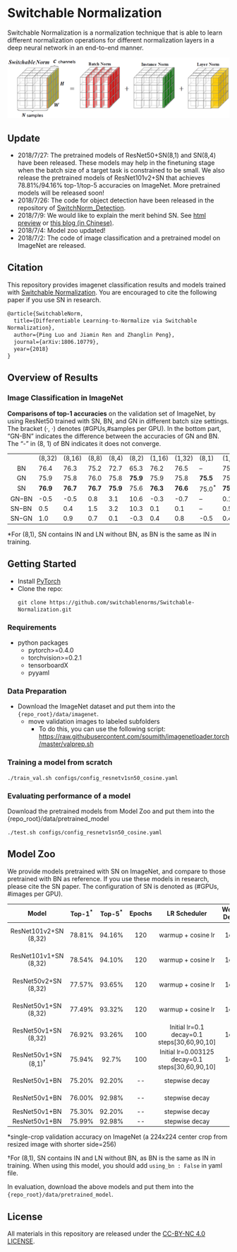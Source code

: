# Switchable Normalization

Switchable Normalization is a normalization technique that is able to learn different normalization operations for different normalization layers in a deep neural network in an end-to-end manner.

![](teaser.png?raw=true)

## Update

- 2018/7/27: The pretrained models of ResNet50+SN(8,1) and SN(8,4) have been released. These models may help in the finetuning stage when the batch size of a target task is constrained to be small. We also release the pretrained models of ResNet101v2+SN that achieves 78.81%/94.16% top-1/top-5 accuracies on ImageNet. More pretrained models will be released soon!
- 2018/7/26: The code for object detection have been released in the repository of [SwitchNorm_Detection](https://github.com/switchablenorms/SwitchNorm_Detection).
- 2018/7/9: We would like to explain the merit behind SN. See [html preview](http://htmlpreview.github.io/?https://github.com/switchablenorms/Switchable-Normalization/blob/master/blog_cn/blog_cn.html) or [this blog (in Chinese)](https://zhuanlan.zhihu.com/p/39296570?utm_source=wechat_session&utm_medium=social&utm_oi=70591319113728). 
- 2018/7/4: Model zoo updated!
- 2018/7/2: The code of image classification and a pretrained model on ImageNet are released.

## Citation

This repository provides imagenet classification results and models trained with [Switchable Normalization](https://arxiv.org/abs/1806.10779). You are encouraged to cite the following paper if you use SN in research.

```
@article{SwitchableNorm,
  title={Differentiable Learning-to-Normalize via Switchable Normalization},
  author={Ping Luo and Jiamin Ren and Zhanglin Peng},
  journal={arXiv:1806.10779},
  year={2018}
}
```
## Overview of Results

### Image Classification in ImageNet

**Comparisons of top-1 accuracies** on the validation set of ImageNet, by using ResNet50 trained with SN, BN, and GN in different batch size settings. The bracket (·, ·) denotes (#GPUs,#samples per GPU). In the bottom part, “GN-BN” indicates the difference between the accuracies of GN and BN. The “-” in (8, 1) of BN indicates it does not converge.
<table>
<tbody>
<tr class="odd">
<td style="text-align: left;"></td>
<td style="text-align: left;">(8,32)</td>
<td style="text-align: left;">(8,16)</td>
<td style="text-align: left;">(8,8)</td>
<td style="text-align: left;">(8,4)</td>
<td style="text-align: left;">(8,2)</td>
<td style="text-align: left;">(1,16)</td>
<td style="text-align: left;">(1,32)</td>
<td style="text-align: left;">(8,1)</td>
<td style="text-align: left;">(1,8)</td>
</tr>
<tr class="even">
<td style="text-align: center;">BN <span class="citation" data-cites="BN"></span></td>
<td style="text-align: left;">76.4</td>
<td style="text-align: left;">76.3</td>
<td style="text-align: left;">75.2</td>
<td style="text-align: left;">72.7</td>
<td style="text-align: left;">65.3</td>
<td style="text-align: left;">76.2</td>
<td style="text-align: left;">76.5</td>
<td style="text-align: left;">–</td>
<td style="text-align: left;">75.4</td>
</tr>
<tr class="odd">
<td style="text-align: center;">GN <span class="citation" data-cites="GN"></span></td>
<td style="text-align: left;">75.9</td>
<td style="text-align: left;">75.8</td>
<td style="text-align: left;">76.0</td>
<td style="text-align: left;">75.8</td>
<td style="text-align: left;"><strong>75.9</strong></td>
<td style="text-align: left;">75.9</td>
<td style="text-align: left;">75.8</td>
<td style="text-align: left;"><strong>75.5</strong></td>
<td style="text-align: left;">75.5</td>
</tr>
<tr class="even">
<td style="text-align: center;">SN</td>
<td style="text-align: left;"><strong>76.9</strong></td>
<td style="text-align: left;"><strong>76.7</strong></td>
<td style="text-align: left;"><strong>76.7</strong></td>
<td style="text-align: left;"><strong>75.9</strong></td>
<td style="text-align: left;">75.6</td>
<td style="text-align: left;"><strong>76.3</strong></td>
<td style="text-align: left;"><strong>76.6</strong></td>
<td style="text-align: left;">75.0<sup>*</sup></td>
<td style="text-align: left;"><strong>75.9</strong></td>
</tr>
<tr class="odd">
<td style="text-align: left;"><span>GN</span><span class="math inline">−</span><span>BN</span></td>
<td style="text-align: left;">-0.5</td>
<td style="text-align: left;">-0.5</td>
<td style="text-align: left;">0.8</td>
<td style="text-align: left;">3.1</td>
<td style="text-align: left;"><span>10.6</span></td>
<td style="text-align: left;">-0.3</td>
<td style="text-align: left;">-0.7</td>
<td style="text-align: left;">–</td>
<td style="text-align: left;">0.1</td>
</tr>
<tr class="even">
<td style="text-align: left;"><span>SN</span><span class="math inline">−</span><span>BN</span></td>
<td style="text-align: left;"><span>0.5</span></td>
<td style="text-align: left;"><span>0.4</span></td>
<td style="text-align: left;"><span>1.5</span></td>
<td style="text-align: left;">3.2</td>
<td style="text-align: left;">10.3</td>
<td style="text-align: left;">0.1</td>
<td style="text-align: left;">0.1</td>
<td style="text-align: left;">–</td>
<td style="text-align: left;">0.5</td>
</tr>
<tr class="odd">
<td style="text-align: left;"><span>SN</span><span class="math inline">−</span><span>GN</span></td>
<td style="text-align: left;"><span>1.0</span></td>
<td style="text-align: left;"><span>0.9</span></td>
<td style="text-align: left;"><span>0.7</span></td>
<td style="text-align: left;">0.1</td>
<td style="text-align: left;">-0.3</td>
<td style="text-align: left;">0.4</td>
<td style="text-align: left;">0.8</td>
<td style="text-align: left;">-0.5</td>
<td style="text-align: left;">0.4</td>
</tr>
</tbody>
</table>
*For (8,1), SN contains IN and LN without BN, as BN is the same as IN in training.


## Getting Started
* Install [PyTorch](http://pytorch.org/)
* Clone the repo:
  ```
  git clone https://github.com/switchablenorms/Switchable-Normalization.git
  ```

### Requirements
- python packages
  - pytorch>=0.4.0
  - torchvision>=0.2.1
  - tensorboardX
  - pyyaml
  
### Data Preparation
- Download the ImageNet dataset and put them into the `{repo_root}/data/imagenet`.
  - move validation images to labeled subfolders
    - To do this, you can use the following script: https://raw.githubusercontent.com/soumith/imagenetloader.torch/master/valprep.sh

### Training a model from scratch
```
./train_val.sh configs/config_resnetv1sn50_cosine.yaml
```
### Evaluating performance of a model
Download the pretrained models from Model Zoo and put them into the {repo_root}/data/pretrained_model
```
./test.sh configs/config_resnetv1sn50_cosine.yaml
```

## Model Zoo

We provide models pretrained with SN on ImageNet, and compare to those pretrained with BN as reference. If you use these models in research, please cite the SN paper. The configuration of SN is denoted as (#GPUs, #images per GPU).

| Model | Top-1<sup>*</sup> | Top-5<sup>*</sup> | Epochs |LR Scheduler| Weight Decay | Download | 
| :----:  | :--: | :--:  | :--:  | :--:  | :--:  | :--: |
|ResNet101v2+SN (8,32) | 78.81% | 94.16% | 120  | warmup + cosine lr| 1e-4 |[[Google Drive]](https://drive.google.com/open?id=1z-F1nc7T-cdEM-HtYDALW0pJGPX0-RkS)  [[Baidu Pan]](https://pan.baidu.com/s/1rK-ukAjEIPql2ECi38hRbQ)|
|ResNet101v1+SN (8,32) | 78.54% | 94.10% | 120  | warmup + cosine lr| 1e-4 |[[Google Drive]](https://drive.google.com/open?id=1xza5ju6lRRelPym3Sj99VY_8c4jXhxkn)  [[Baidu Pan]](https://pan.baidu.com/s/1CCM0zZITQOzkXd__pWERZw)|
|ResNet50v2+SN (8,32) | 77.57% | 93.65% | 120  | warmup + cosine lr| 1e-4 |[[Google Drive]](https://drive.google.com/file/d/1CjLURwDkynhiXoKjYxUyEIOnWDPVmPnL/view?usp=sharing)  [[Baidu Pan]](https://pan.baidu.com/s/1XdN4tQcvTTIZjyNrnQpQXw)|
|ResNet50v1+SN (8,32) | 77.49% | 93.32% | 120  | warmup + cosine lr| 1e-4 |[[Google Drive]](https://drive.google.com/open?id=17mHmoVom2zM7nrbFeE4yzKa7KtqykTyD)  [[Baidu Pan]](https://pan.baidu.com/s/1jx3Bj15hgfEBZYhi5HP0kQ)|
|ResNet50v1+SN (8,32) | 76.92% | 93.26% | 100  | Initial lr=0.1 decay=0.1 steps[30,60,90,10]| 1e-4 |[[Google Drive]](https://drive.google.com/open?id=1lOTzjgX6B9J9gkm8JdxaWGBKC1T9VLsl)  [[Baidu Pan]](https://pan.baidu.com/s/1pLdnZYxynpztEnc1eUzVvA)|
|ResNet50v1+SN (8,1)<sup>†</sup> | 75.94% | 92.7% | 100  | Initial lr=0.003125 decay=0.1 steps[30,60,90,10]| 1e-4 |[[Google Drive]](https://drive.google.com/open?id=1-y8dDn19Hx02efy4Z5ZRihggYHTYvqkc)  [[Baidu Pan]](https://pan.baidu.com/s/10JmkrQ2WWEeWzqNfB0Fytg)|
|ResNet50v1+BN | 75.20% | 92.20% | --  | stepwise decay | -- |[[TensorFlow models]](http://download.tensorflow.org/models/resnet_v1_50_2016_08_28.tar.gz)|
|ResNet50v1+BN | 76.00% | 92.98% | --  | stepwise decay | -- |[[PyTorch Vision]](https://github.com/Cadene/pretrained-models.pytorch#torchvision)|
|ResNet50v1+BN | 75.30% | 92.20% | --  | stepwise decay | -- |[[MSRA]](https://github.com/KaimingHe/deep-residual-networks)|
|ResNet50v1+BN | 75.99% | 92.98% | --  | stepwise decay | -- |[[FB Torch]](https://github.com/facebook/fb.resnet.torch)|

*single-crop validation accuracy on ImageNet (a 224x224 center crop from resized image with shorter side=256)    

†For (8,1), SN contains IN and LN without BN, as BN is the same as IN in training. When using this model, you should add `using_bn : False` in  yaml file.

In evaluation, download the above models and put them into the `{repo_root}/data/pretrained_model`.

## License

All materials in this repository are released under the [CC-BY-NC 4.0 LICENSE](https://creativecommons.org/licenses/by-nc/4.0/).

